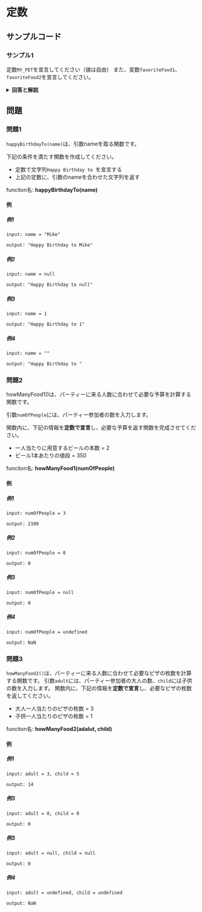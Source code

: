 
# 定数

## サンプルコード

### サンプル1

定数``MY_PET``を宣言してください（値は自由）
また、変数``favoriteFood1``、``favoriteFood2``を宣言してください。

<details><summary><b>回答と解説</b></summary>

#### 回答

```javascript
const MY_PET = "Dog";
let favoriteFood1 = "Bones"
let favoriteFood2 = "Meat"
```

#### 解説

``const``は読み取り専用、再代入ができない宣言方法です。
そのため、一度宣言した後に他のデータを再代入しようとした場合、エラーが発生します。

定数を上手に使っていくことで、あとから誤ってデータを変更してしまう。といったアクシデントをなくすことができます。

定数を宣言する際、変数名は「ローマ字の大文字」と「_」アンダーバーを使って宣言することが一般的です。

<br />

宣言時は、それが定数かどうかは``let``や``const``を見ればそれが「変数」か「定数」かわかります。

しかし、一度宣言してしまうと、その後は「変数名」のみを使ってデータを参照していきます。
結果、もし``let``などと同様に変数名をつけてしまうと、コードが長くなるにつれ、今使っている変数が「定数」か「変数」を瞬時に判断する術がありません。

そのため、定数は変数名に「すべて大文字」を使用して、それが「定数である」ことを見ただけで判断できるようにすることが一般的です。

</details>

## 問題


### 問題1

``happyBirthdayTo(name)``は、引数nameを取る関数です。

下記の条件を満たす関数を作成してください。

* 定数で文字列``Happy Birthday to ``を宣言する
* 上記の定数に、引数のnameを合わせた文字列を返す

funciton名: **happyBirthdayTo(name)**

#### 例

##### 例1

```
input: name = "Mike"

output: "Happy Birthday to Mike"
```

##### 例2

```
input: name = null

output: "Happy Birthday to null"
```

##### 例3

```
input: name = 1

output: "Happy Birthday to 1"
```

##### 例4

```
input: name = ""

output: "Happy Birthday to "
```


### 問題2

howManyFood1()は、パーティーに来る人数に合わせて必要な予算を計算する関数です。

引数``numOfPeople``には、パーティー参加者の数を入力します。

関数内に、下記の情報を**定数で宣言**し、必要な予算を返す関数を完成させてください。

* 一人当たりに用意するビールの本数 = 2
* ビール1本あたりの値段 = 350

funciton名: **howManyFood1(numOfPeople)**

#### 例

##### 例1

```
input: numOfPeople = 3

output: 2100
```

##### 例2

```
input: numOfPeople = 0

output: 0
```

##### 例3

```
input: numOfPeople = null

output: 0
```

##### 例4

```
input: numOfPeople = undefined

output: NaN
```

### 問題3

``howManyFood2()``は、パーティーに来る人数に合わせて必要なピザの枚数を計算する関数です。
引数``adult``には、パーティー参加者の大人の数、``child``には子供の数を入力します。
関数内に、下記の情報を**定数で宣言**し、必要なピザの枚数を返してください。

* 大人一人当たりのピザの枚数 = 3
* 子供一人当たりのピザの枚数 = 1

funciton名: **howManyFood2(adalut, child)**

#### 例

##### 例1

```
input: adult = 3, child = 5

output: 14
```

##### 例3

```
input: adult = 0, child = 0

output: 0
```

##### 例3

```
input: adult = null, child = null

output: 0
```

##### 例4

```
input: adult = undefined, child = undefined

output: NaN
```
